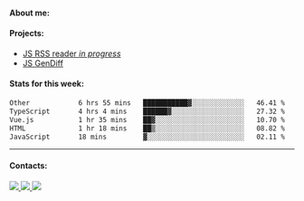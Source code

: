 #### About me:

#### Projects:
- [JS RSS reader *in progress*](https://github.com/GKoil/frontend-project-lvl3)
- [JS GenDiff](https://github.com/GKoil/GenDiff)

#### Stats for this week:
<!--START_SECTION:waka-->

```txt
Other            6 hrs 55 mins   ███████████▓░░░░░░░░░░░░░   46.41 %
TypeScript       4 hrs 4 mins    ██████▓░░░░░░░░░░░░░░░░░░   27.32 %
Vue.js           1 hr 35 mins    ██▓░░░░░░░░░░░░░░░░░░░░░░   10.70 %
HTML             1 hr 18 mins    ██▒░░░░░░░░░░░░░░░░░░░░░░   08.82 %
JavaScript       18 mins         ▓░░░░░░░░░░░░░░░░░░░░░░░░   02.11 %
```

<!--END_SECTION:waka-->
---
#### Contacts:

<a target='_blank' title='LinkedIn' href="https://www.linkedin.com/in/gkoil/">
  <img src="https://img.shields.io/badge/LinkedIn-0077B5?style=for-the-badge&logo=linkedin&logoColor=white" />
</a>
<a target='_blank' title='Telegram' href="https://t.me/gkoil">
  <img src="https://img.shields.io/badge/Telegram-2CA5E0?style=for-the-badge&logo=telegram&logoColor=white" />
</a>
<a target='_blank' title='Gmail' href="mailto: gk.grigorev@gmail.com">
  <img src="https://img.shields.io/badge/Gmail-D14836?style=for-the-badge&logo=gmail&logoColor=white" />
</a>

